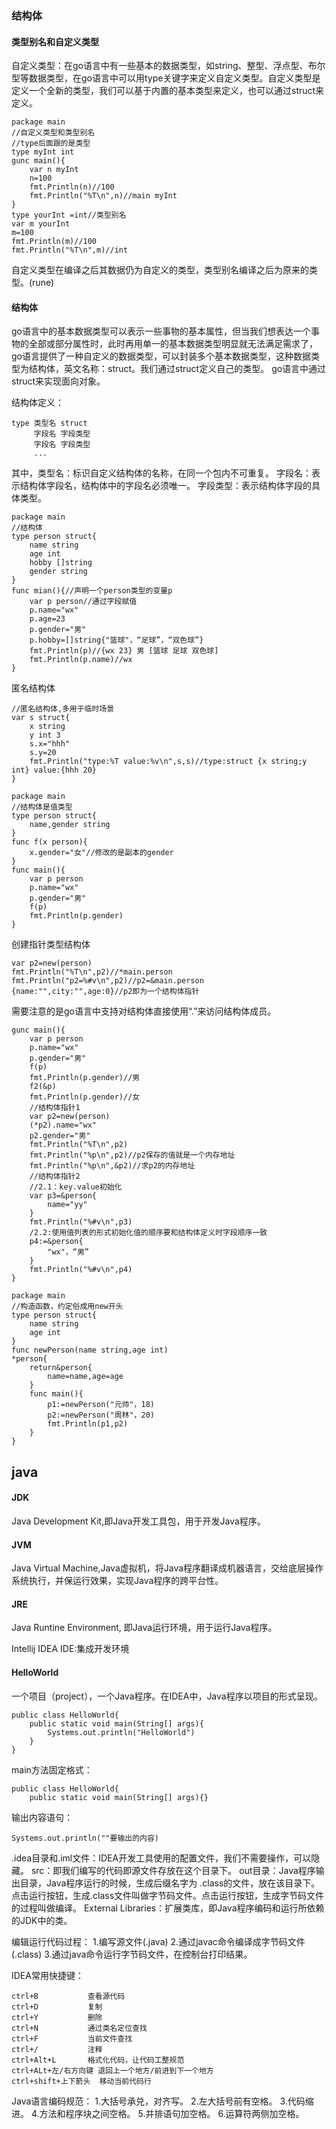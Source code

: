 ### 结构体
#### 类型别名和自定义类型
自定义类型：在go语言中有一些基本的数据类型，如string、整型、浮点型、布尔型等数据类型，在go语言中可以用type关键字来定义自定义类型。自定义类型是定义一个全新的类型，我们可以基于内置的基本类型来定义，也可以通过struct来定义。
```
package main
//自定义类型和类型别名
//type后面跟的是类型
type myInt int
gunc main(){
    var n myInt
    n=100
    fmt.Println(n)//100
    fmt.Println("%T\n",n)//main myInt
}
type yourInt =int//类型别名
var m yourInt
m=100
fmt.Println(m)//100
fmt.Println("%T\n",m)//int
```
自定义类型在编译之后其数据仍为自定义的类型，类型别名编译之后为原来的类型。(rune)

#### 结构体
go语言中的基本数据类型可以表示一些事物的基本属性，但当我们想表达一个事物的全部或部分属性时，此时再用单一的基本数据类型明显就无法满足需求了，go语言提供了一种自定义的数据类型，可以封装多个基本数据类型，这种数据类型为结构体，英文名称：struct。我们通过struct定义自己的类型。
go语言中通过struct来实现面向对象。

结构体定义：
```
type 类型名 struct
     字段名 字段类型
     字段名 字段类型
     ...

```
其中，类型名：标识自定义结构体的名称，在同一个包内不可重复。
字段名：表示结构体字段名，结构体中的字段名必须唯一。
字段类型：表示结构体字段的具体类型。
```
package main
//结构体
type person struct{
    name string
    age int
    hobby []string
    gender string
}
func mian(){//声明一个person类型的变量p
    var p person//通过字段赋值
    p.name="wx"
    p.age=23
    p.gender="男"
    p.hobby=[]string{"篮球"，“足球”，“双色球”}
    fmt.Println(p)//{wx 23} 男 [篮球 足球 双色球]
    fmt.Println(p.name)//wx
}
```
匿名结构体
```
//匿名结构体,多用于临时场景
var s struct{
    x string
    y int 3
    s.x="hhh"
    s.y=20
    fmt.Println("type:%T value:%v\n",s,s)//type:struct {x string;y int} value:{hhh 20}
}
```
```
package main
//结构体是值类型
type person struct{
    name,gender string
}
func f(x person){
    x.gender="女"//修改的是副本的gender
}
func main(){
    var p person
    p.name="wx"
    p.gender="男"
    f(p)
    fmt.Println(p.gender)
}
```
创建指针类型结构体
```
var p2=new(person)
fmt.Println("%T\n",p2)//*main.person
fmt.Println("p2=%#v\n",p2)//p2=&main.person {name:"",city:"",age:0}//p2即为一个结构体指针
```
需要注意的是go语言中支持对结构体直接使用“.”来访问结构体成员。
```
gunc main(){
    var p person
    p.name="wx"
    p.gender="男"
    f(p)
    fmt.Println(p.gender)//男
    f2(&p)
    fmt.Println(p.gender)//女
    //结构体指针1
    var p2=new(person)
    (*p2).name="wx"
    p2.gender="男"
    fmt.Println("%T\n",p2)
    fmt.Println("%p\n",p2)//p2保存的值就是一个内存地址
    fmt.Println("%p\n",&p2)//求p2的内存地址
    //结构体指针2
    //2.1：key.value初始化
    var p3=&person{
        name="yy"
    }
    fmt.Println("%#v\n",p3)
    /2.2:使用值列表的形式初始化值的顺序要和结构体定义时字段顺序一致
    p4:=&person{
        "wx"，“男”
    }
    fmt.Println("%#v\n",p4)
}
```
```
package main
//构造函数，约定俗成用new开头
type person struct{
    name string
    age int
}
func newPerson(name string,age int)
*person{
    return&person{
        name=name,age=age
    }
    func main(){
        p1:=newPerson("元帅"，18)
        p2:=newPerson("周林"，20)
        fmt.Println(p1,p2)
    }
}
```
  
    
       
         
                       
## java
#### JDK
Java Development Kit,即Java开发工具包，用于开发Java程序。

#### JVM
Java Virtual Machine,Java虚拟机，将Java程序翻译成机器语言，交给底层操作系统执行，并保运行效果，实现Java程序的跨平台性。

#### JRE
Java Runtine Environment, 即Java运行环境，用于运行Java程序。

Intellij IDEA
IDE:集成开发环境

#### HelloWorld
一个项目（project），一个Java程序。在IDEA中，Java程序以项目的形式呈现。
```
public class HelloWorld{
    public static void main(String[] args){
        Systems.out.println("HelloWorld")
    }
}
```
main方法固定格式：
```
public class HelloWorld{
    public static void main(String[] args){}
```
输出内容语句：
```
Systems.out.println(""要输出的内容)
```
.idea目录和.iml文件：IDEA开发工具使用的配置文件，我们不需要操作，可以隐藏。
src：即我们编写的代码即源文件存放在这个目录下。
out目录：Java程序输出目录，Java程序运行的时候，生成后缀名字为
.class的文件，放在该目录下。
点击运行按钮，生成.class文件叫做字节码文件。点击运行按钮，生成字节码文件的过程叫做编译。
External Libraries：扩展类库，即Java程序编码和运行所依赖的JDK中的类。

编辑运行代码过程：
1.编写源文件(.java)
2.通过javac命令编译成字节码文件(.class)
3.通过java命令运行字节码文件，在控制台打印结果。

IDEA常用快捷键：
```
ctrl+B           查看源代码
ctrl+D           复制
ctrl+Y           删除
ctrl+N           通过类名定位查找
ctrl+F           当前文件查找
ctrl+/           注释
ctrl+Alt+L       格式化代码，让代码工整规范
ctrl+ALt+左/右方向键 退回上一个地方/前进到下一个地方
ctrl+shift+上下箭头  移动当前代码行
```
Java语言编码规范：
1.大括号承兑，对齐写。
2.左大括号前有空格。
3.代码缩进。
4.方法和程序块之间空格。
5.并排语句加空格。
6.运算符两侧加空格。

